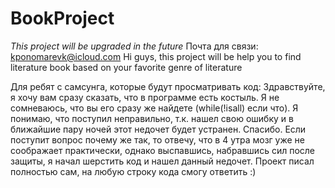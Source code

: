 # BookProject
*This project will be upgraded in the future*
Почта для связи: kponomarevk@icloud.com
Hi guys, this project will be help you to find literature book based on your favorite genre of literature

Для ребят с самсунга, которые будут просматривать код:
  Здравствуйте, я хочу вам сразу сказать, что в программе есть костыль. Я не сомневаюсь, что вы его сразу же найдете (while(!isall) если что). Я понимаю, что поступил неправильно, т.к. нашел свою ошибку и в ближайшие пару ночей этот недочет будет устранен. Спасибо.
  Если поступит вопрос почему же так, то отвечу, что в 4 утра мозг уже не соображает практически, однако выспавшись, набравшись сил после защиты, я начал шерстить код и нашел данный недочет. Проект писал полностью сам, на любую строку кода смогу ответить :)
 
